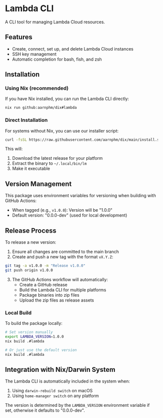 # Lambda CLI

A CLI tool for managing Lambda Cloud resources.

## Features

- Create, connect, set up, and delete Lambda Cloud instances
- SSH key management
- Automatic completion for bash, fish, and zsh

## Installation

### Using Nix (recommended)

If you have Nix installed, you can run the Lambda CLI directly:

```bash
nix run github:aarnphm/dix#lambda
```

### Direct Installation

For systems without Nix, you can use our installer script:

```bash
curl -fsSL https://raw.githubusercontent.com/aarnphm/dix/main/install.sh | bash
```

This will:

1. Download the latest release for your platform
2. Extract the binary to `~/.local/bin/lm`
3. Make it executable

## Version Management

This package uses environment variables for versioning when building with GitHub Actions:

- When tagged (e.g., `v1.0.0`): Version will be "1.0.0"
- Default version: "0.0.0-dev" (used for local development)

## Release Process

To release a new version:

1. Ensure all changes are committed to the main branch
2. Create and push a new tag with the format `vX.Y.Z`:

```bash
git tag -a v1.0.0 -m "Release v1.0.0"
git push origin v1.0.0
```

3. The GitHub Actions workflow will automatically:
   - Create a GitHub release
   - Build the Lambda CLI for multiple platforms
   - Package binaries into zip files
   - Upload the zip files as release assets

### Local Build

To build the package locally:

```bash
# Set version manually
export LAMBDA_VERSION=1.0.0
nix build .#lambda

# Or just use the default version
nix build .#lambda
```

## Integration with Nix/Darwin System

The Lambda CLI is automatically included in the system when:

1. Using `darwin-rebuild switch` on macOS
2. Using `home-manager switch` on any platform

The version is determined by the `LAMBDA_VERSION` environment variable if set, otherwise it defaults to "0.0.0-dev".

